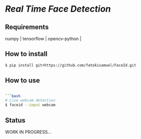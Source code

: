 # *Real Time Face Detection*

## Requirements

numpy |
tensorflow |
opencv-python |


## How to install

```bash
$ pip install git+https://github.com/fatokisamuel/FaceId.git
```


## How to use

```bash

```bash
# Live webcam detection
$ faceid --input webcam
```

## Status

 WORK IN PROGRESS...



